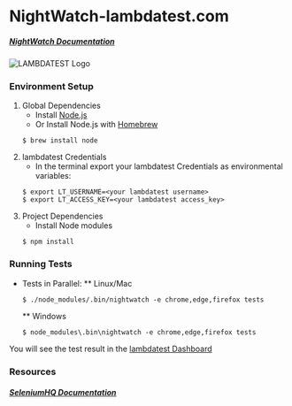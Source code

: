 # NightWatch-lambdatest.com
##### [NightWatch Documentation](http://nightwatchjs.org/)
![LAMBDATEST Logo](http://labs.lambdatest.com/images/fills-copy.svg)


### Environment Setup

1. Global Dependencies
    * Install [Node.js](https://nodejs.org/en/)
    * Or Install Node.js with [Homebrew](http://brew.sh/)
    ```
    $ brew install node
    ```
2. lambdatest Credentials
    * In the terminal export your lambdatest Credentials as environmental variables:
    ```
    $ export LT_USERNAME=<your lambdatest username>
    $ export LT_ACCESS_KEY=<your lambdatest access_key>
    ```
3. Project Dependencies
    * Install Node modules
    ```
    $ npm install
    ```

### Running Tests

* Tests in Parallel:
   ** Linux/Mac
    ```
    $ ./node_modules/.bin/nightwatch -e chrome,edge,firefox tests
    ```
   ** Windows
    ```
    $ node_modules\.bin\nightwatch -e chrome,edge,firefox tests
    ```

You will see the test result in the [lambdatest Dashboard](https://automation.lambdatest.com)

### Resources

##### [SeleniumHQ Documentation](http://www.seleniumhq.org/docs/)
